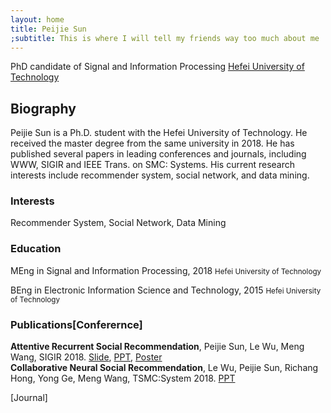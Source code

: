```yaml
---
layout: home
title: Peijie Sun
;subtitle: This is where I will tell my friends way too much about me
---
```

PhD candidate of Signal and Information Processing
[Hefei University of Technology](http://www.hfut.edu.cn)

## Biography
Peijie Sun is a Ph.D. student with the Hefei University of Technology. He received the master degree from the same university in 2018. He has published several papers in leading conferences and journals, including WWW, SIGIR and IEEE Trans. on SMC: Systems. His current research interests include recommender system, social network, and data mining.

### Interests
Recommender System, Social Network, Data Mining

### Education
MEng in Signal and Information Processing, 2018
<small>Hefei University of Technology</small>

BEng in Electronic Information Science and Technology, 2015
<small>Hefei University of Technology</small>

### Publications[Conferernce]  
**Attentive Recurrent Social Recommendation**, Peijie Sun, Le Wu, Meng Wang, SIGIR 2018. [Slide](), [PPT](), [Poster]()  
**Collaborative Neural Social Recommendation**, Le Wu, Peijie Sun, Richang Hong, Yong Ge, Meng Wang, TSMC:System 2018. [PPT]()

[Journal]
